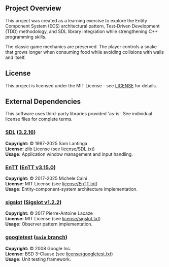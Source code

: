 ## Project Overview

This project was created as a learning exercise to explore the Entity Component System (ECS) architectural pattern, Test-Driven Development (TDD) methodology, and SDL library integration while strengthening C++ programming skills.

The classic game mechanics are preserved. The player controls a snake that grows longer when consuming food while avoiding collisions with walls and itself.

## License

This project is licensed under the MIT License - see [LICENSE](LICENSE) for details.

## External Dependencies

This software uses third-party libraries provided 'as-is'. See individual license files for complete terms.

### [SDL](https://github.com/libsdl-org/SDL) ([3.2.16](https://github.com/libsdl-org/SDL/releases/tag/release-3.2.16))

**Copyright:** © 1997-2025 Sam Lantinga<br>
**License:** zlib License (see [license/SDL.txt](license/SDL.txt))<br>
**Usage:** Application window management and input handling.

### [EnTT](https://github.com/skypjack/entt) ([EnTT v3.15.0](https://github.com/skypjack/entt/releases/tag/v3.15.0))

**Copyright:** © 2017-2025 Michele Caini<br>
**License:** MIT License (see [license/EnTT.txt](license/EnTT.txt))<br>
**Usage:** Entity-component-system architecture implementation.

### [sigslot](https://github.com/palacaze/sigslot) ([Sigslot v1.2.2](https://github.com/palacaze/sigslot/releases/tag/v1.2.2))

**Copyright:** © 2017 Pierre-Antoine Lacaze<br>
**License:** MIT License (see [license/sigslot.txt](license/sigslot.txt))<br>
**Usage:** Observer pattern implementation.

### [googletest](https://github.com/google/googletest) ([`main` branch](https://github.com/google/googletest?tab=readme-ov-file#live-at-head))

**Copyright:** © 2008 Google Inc.<br>
**License:** BSD 3-Clause (see [license/googletest.txt](license/googletest.txt))<br>
**Usage:** Unit testing framework.
